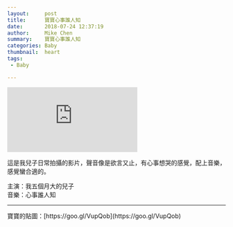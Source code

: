 ```yaml
---
layout:     post
title:      寶寶心事誰人知
date:       2018-07-24 12:37:19
author:     Mike Chen
summary:    寶寶心事誰人知
categories: Baby
thumbnail:  heart
tags:
 - Baby

---
```


<div class="videoWrapper">
    <iframe src="https://www.youtube.com/embed/6tX2nBNHE8I" frameborder="0" allow="autoplay; encrypted-media" allowfullscreen></iframe>
</div>

這是我兒子日常拍攝的影片，聲音像是欲言又止，有心事想哭的感覺，配上音樂，感覺蠻合適的。

主演：我五個月大的兒子<br>
音樂：心事誰人知

<hr>
寶寶的貼圖：[https://goo.gl/VupQob](https://goo.gl/VupQob)
